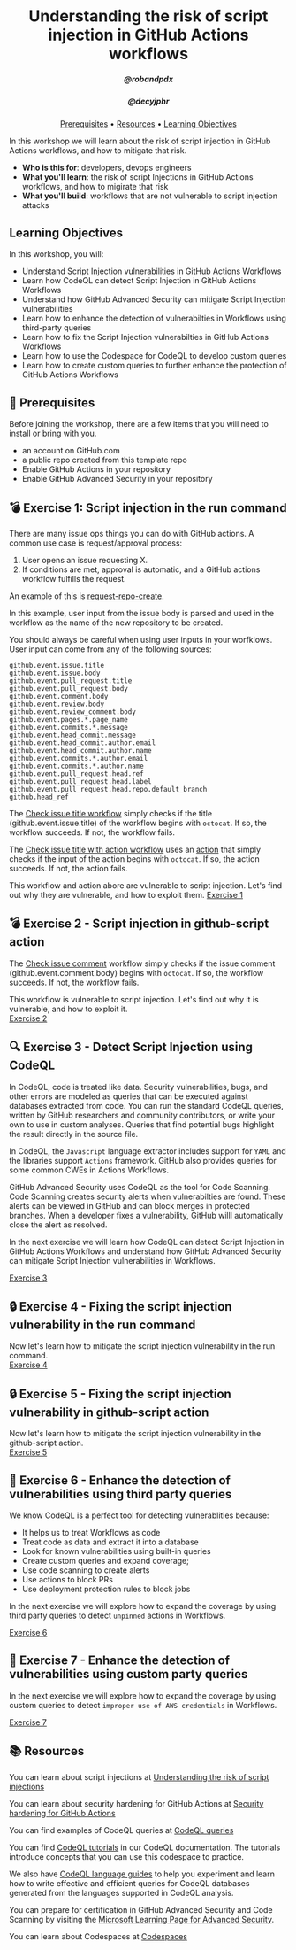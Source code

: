 <h1 align="center">Understanding the risk of script injection in GitHub Actions workflows</h1>
<h5 align="center">@robandpdx</h5>
<h5 align="center">@decyjphr</h5>

<p align="center">
  <a href="#mega-prerequisites">Prerequisites</a> •  
  <a href="#books-resources">Resources</a> •
  <a href="#learning-objectives">Learning Objectives</a>
</p>

In this workshop we will learn about the risk of script injection in GitHub Actions workflows, and how to mitigate that risk.  

- **Who is this for**: developers, devops engineers
- **What you'll learn**: the risk of script Injections in GitHub Actions workflows, and how to migirate that risk
- **What you'll build**: workflows that are not vulnerable to script injection attacks

## Learning Objectives

In this workshop, you will:

  - Understand Script Injection vulnerabilities in GitHub Actions Workflows
  - Learn how CodeQL can detect Script Injection in GitHub Actions Workflows
  - Understand how GitHub Advanced Security can mitigate Script Injection vulnerabilities
  - Learn how to enhance the detection of vulnerabilties in Workflows using third-party queries
  - Learn how to fix the Script Injection vulnerabilties in GitHub Actions Workflows
  - Learn how to use the Codespace for CodeQL to develop custom queries
  - Learn how to create custom queries to further enhance the protection of GitHub Actions Workflows 

## :mega: Prerequisites
Before joining the workshop, there are a few items that you will need to install or bring with you.
- an account on GitHub.com
- a public repo created from this template repo
- Enable GitHub Actions in your repository
- Enable GitHub Advanced Security in your repository

## :bomb: Exercise 1: Script injection in the run command

There are many issue ops things you can do with GitHub actions. A common use case is request/approval process:
1. User opens an issue requesting X.
2. If conditions are met, approval is automatic, and a GitHub actions workflow fulfills the request.

An example of this is [request-repo-create](https://github.com/robandpdx/request-repo-create).  

In this example, user input from the issue body is parsed and used in the workflow as the name of the new repository to be created.  

You should always be careful when using user inputs in your worfklows. User input can come from any of the following sources:
```
github.event.issue.title  
github.event.issue.body  
github.event.pull_request.title  
github.event.pull_request.body  
github.event.comment.body  
github.event.review.body  
github.event.review_comment.body  
github.event.pages.*.page_name  
github.event.commits.*.message  
github.event.head_commit.message  
github.event.head_commit.author.email  
github.event.head_commit.author.name  
github.event.commits.*.author.email  
github.event.commits.*.author.name  
github.event.pull_request.head.ref  
github.event.pull_request.head.label  
github.event.pull_request.head.repo.default_branch  
github.head_ref  
```
The [Check issue title workflow](.github/workflows/check-issue-title.yml) simply checks if the title (github.event.issue.title) of the workflow begins with `octocat`. If so, the workflow succeeds. If not, the workflow fails.  

The [Check issue title with action workflow](.github/workflows/check-issue-title-with-action.yml) uses an [action](.github/actions/check-issue-title-action/action.yml) that simply checks if the input of the action begins with `octocat`. If so, the action succeeds. If not, the action fails.  

This workflow and action abore are vulnerable to script injection. Let's find out why they are vulnerable, and how to exploit them.
[Exercise 1](./exercises/exercise-1.md)  

## :bomb: Exercise 2 - Script injection in github-script action

The [Check issue comment](.github/workflows/check-issue-comment.yml) workflow simply checks if the issue comment (github.event.comment.body) begins with `octocat`. If so, the workflow succeeds. If not, the workflow fails.  

This workflow is vulnerable to script injection. Let's find out why it is vulnerable, and how to exploit it.  
[Exercise 2](./exercises/exercise-2.md)  

## :mag: Exercise 3 - Detect Script Injection using CodeQL

In CodeQL, code is treated like data. Security vulnerabilities, bugs, and other errors are modeled as queries that can be executed against databases extracted from code. You can run the standard CodeQL queries, written by GitHub researchers and community contributors, or write your own to use in custom analyses. Queries that find potential bugs highlight the result directly in the source file.

In CodeQL, the `Javascript` language extractor includes support for `YAML` and the libraries support `Actions` framework. GitHub also provides queries for some common CWEs in Actions Workflows. 

GitHub Advanced Security uses CodeQL as the tool for Code Scanning. Code Scanning creates security alerts when vulnerabilties are found. These alerts can be viewed in GitHub and can block merges in protected branches. When a developer fixes a vulnerability, GitHub willl automatically close the alert as resolved.

In the next exercise we will learn how CodeQL can detect Script Injection in GitHub Actions Workflows and understand how GitHub Advanced Security can mitigate Script Injection vulnerabilities in Workflows.

[Exercise 3](./exercises/exercise-3.md)  

## :lock: Exercise 4 - Fixing the script injection vulnerability in the run command

Now let's learn how to mitigate the script injection vulnerability in the run command.  
[Exercise 4](./exercises/exercise-4.md)

## :lock: Exercise 5 - Fixing the script injection vulnerability in github-script action

Now let's learn how to mitigate the script injection vulnerability in the github-script action.  
[Exercise 5](./exercises/exercise-5.md)

## :european_castle: Exercise 6 - Enhance the detection of vulnerabilities using third party queries
We know CodeQL is a perfect tool for detecting vulnerablities because:
- It helps us to treat Workflows as code
- Treat code as data and extract it into a database
- Look for known vulnerabilities using built-in queries
- Create custom queries and expand coverage;
- Use code scanning to create alerts
- Use actions to block PRs
- Use deployment protection rules to block jobs

In the next exercise we will explore how to expand the coverage by using third party queries to detect `unpinned` actions in Workflows.
 
[Exercise 6](./exercises/exercise-6.md)  

## :european_castle: Exercise 7 - Enhance the detection of vulnerabilities using custom party queries
In the next exercise we will explore how to expand the coverage by using custom  queries to detect `improper use of AWS credentials` in Workflows.
 
[Exercise 7](./exercises/exercise-7.md)  
## :books: Resources
You can learn about script injections at [Understanding the risk of script injections](https://docs.github.com/en/actions/security-guides/security-hardening-for-github-actions#understanding-the-risk-of-script-injections)

You can learn about security hardening for GitHub Actions at [Security hardening for GitHub Actions](https://docs.github.com/en/actions/security-guides/security-hardening-for-github-actions)

You can find examples of CodeQL queries at [CodeQL queries](https://github.com/advanced-security/codeql-queries/)  

You can find [CodeQL tutorials](https://codeql.github.com/docs/writing-codeql-queries/ql-tutorials/) in our CodeQL documentation. The tutorials introduce concepts that you can use this codespace to practice.

We also have [CodeQL language guides](https://codeql.github.com/docs/codeql-language-guides/) to help you experiment and learn how to write effective and efficient queries for CodeQL databases generated from the languages supported in CodeQL analysis.

You can prepare for certification in GitHub Advanced Security and Code Scanning by visiting the [Microsoft Learning Page for Advanced Security](https://learn.microsoft.com/en-us/collections/rqymc6yw8q5rey).

You can learn about Codespaces at [Codespaces](https://docs.github.com/en/codespaces)